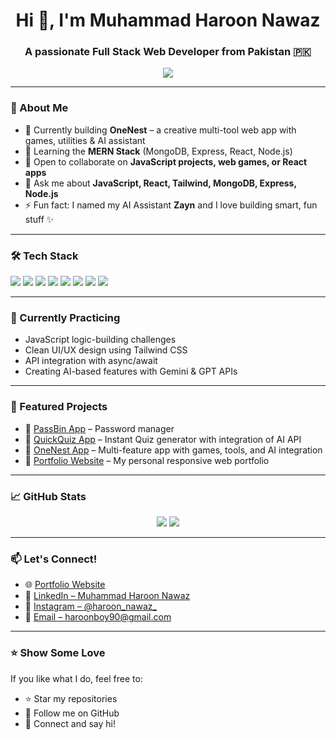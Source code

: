 <h1 align="center">Hi 👋, I'm Muhammad Haroon Nawaz</h1>
<h3 align="center">A passionate Full Stack Web Developer from Pakistan 🇵🇰</h3>

<p align="center">
  <img src="https://readme-typing-svg.herokuapp.com?font=Fira+Code&size=22&pause=1000&color=38B2AC&center=true&width=500&lines=BSCS+Student+%26+Full+Stack+Developer;Loves+JavaScript+and+React;Building+cool+projects+everyday!"/>
</p>

---

### 🚀 About Me
- 🔭 Currently building **OneNest** – a creative multi-tool web app with games, utilities & AI assistant  
- 🌱 Learning the **MERN Stack** (MongoDB, Express, React, Node.js)  
- 👯 Open to collaborate on **JavaScript projects, web games, or React apps**  
- 💬 Ask me about **JavaScript, React, Tailwind, MongoDB, Express, Node.js**  
- ⚡ Fun fact: I named my AI Assistant **Zayn** and I love building smart, fun stuff ✨  

---

### 🛠️ Tech Stack
<p>
  <img src="https://img.shields.io/badge/JavaScript-F7DF1E?style=flat&logo=javascript&logoColor=black"/>
  <img src="https://img.shields.io/badge/React-61DAFB?style=flat&logo=react&logoColor=black"/>
  <img src="https://img.shields.io/badge/Tailwind_CSS-38B2AC?style=flat&logo=tailwind-css&logoColor=white"/>
  <img src="https://img.shields.io/badge/Node.js-339933?style=flat&logo=node.js&logoColor=white"/>
  <img src="https://img.shields.io/badge/Express.js-000000?style=flat&logo=express&logoColor=white"/>
  <img src="https://img.shields.io/badge/MongoDB-47A248?style=flat&logo=mongodb&logoColor=white"/>
  <img src="https://img.shields.io/badge/Git-F05032?style=flat&logo=git&logoColor=white"/>
  <img src="https://img.shields.io/badge/C%2B%2B-00599C?style=flat&logo=c%2B%2B&logoColor=white"/>
</p>

---

### 🧠 Currently Practicing
- JavaScript logic-building challenges  
- Clean UI/UX design using Tailwind CSS  
- API integration with async/await  
- Creating AI-based features with Gemini & GPT APIs  

---

### 🌟 Featured Projects
- 🤖 [PassBin App](https://haroon-90.github.io/Passbin_local/) – Password manager
- 🤖 [QuickQuiz App](https://haroon-90.github.io/QuickQuiz/) – Instant Quiz generator with integration of AI API
- 🧩 [OneNest App](https://haroon-90.github.io/OneNest/) – Multi-feature app with games, tools, and AI integration  
- 💼 [Portfolio Website](https://haroon-90.github.io/portfolio-website/) – My personal responsive web portfolio  

---

### 📈 GitHub Stats
<p align="center">
  <img src="https://github-readme-stats.vercel.app/api?username=haroon-90&show_icons=true&theme=tokyonight&hide=prs"/>
  <img src="https://github-readme-stats.vercel.app/api/top-langs/?username=haroon-90&layout=compact&theme=tokyonight"/>
</p>

---

### 📫 Let's Connect!
- 🌐 [Portfolio Website](https://haroon-90.github.io/portfolio-website/)  
- 💼 [LinkedIn – Muhammad Haroon Nawaz](https://www.linkedin.com/in/muhammad-haroon-nawaz-206343362/)  
- 📸 [Instagram – @haroon_nawaz_](https://www.instagram.com/haroon_nawaz_/)
- 📧 [Email – haroonboy90@gmail.com](mailto:haroonboy90@gmail.com)  

---

### ⭐️ Show Some Love
If you like what I do, feel free to:  
- ⭐️ Star my repositories  
- 🔔 Follow me on GitHub  
- 💬 Connect and say hi!
